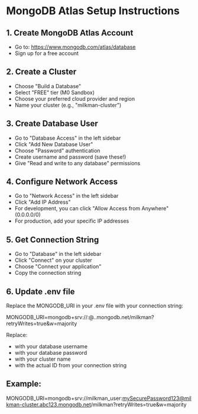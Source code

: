# MongoDB Atlas Setup Instructions

## 1. Create MongoDB Atlas Account
- Go to: https://www.mongodb.com/atlas/database
- Sign up for a free account

## 2. Create a Cluster
- Choose "Build a Database" 
- Select "FREE" tier (M0 Sandbox)
- Choose your preferred cloud provider and region
- Name your cluster (e.g., "milkman-cluster")

## 3. Create Database User
- Go to "Database Access" in the left sidebar
- Click "Add New Database User"
- Choose "Password" authentication
- Create username and password (save these!)
- Give "Read and write to any database" permissions

## 4. Configure Network Access
- Go to "Network Access" in the left sidebar  
- Click "Add IP Address"
- For development, you can click "Allow Access from Anywhere" (0.0.0.0/0)
- For production, add your specific IP addresses

## 5. Get Connection String
- Go to "Database" in the left sidebar
- Click "Connect" on your cluster
- Choose "Connect your application"
- Copy the connection string

## 6. Update .env file
Replace the MONGODB_URI in your .env file with your connection string:

MONGODB_URI=mongodb+srv://<username>:<password>@<cluster-name>.<random-id>.mongodb.net/milkman?retryWrites=true&w=majority

Replace:
- <username> with your database username
- <password> with your database password  
- <cluster-name> with your cluster name
- <random-id> with the actual ID from your connection string

## Example:
MONGODB_URI=mongodb+srv://milkman_user:mySecurePassword123@milkman-cluster.abc123.mongodb.net/milkman?retryWrites=true&w=majority
